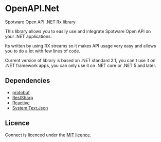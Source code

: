 # OpenAPI.Net

Spotware Open API .NET Rx library

This library allows you to easily use and integrate Spotware Open API on your .NET applications.

Its written by using RX streams so it makes API usage very easy and allows you to do a lot with few lines of code.

Current version of library is based on .NET standard 2.1, you can't use it on .NET framework apps, you can only use it on .NET core or .NET 5 and later.

## Dependencies

* <a href="https://github.com/protocolbuffers/protobuf">protobuf</a>
* <a href="https://github.com/restsharp/RestSharp">RestSharp</a>
* <a href="https://github.com/dotnet/reactive">Reactive</a>
* <a href="https://www.nuget.org/packages/System.Text.Json/">System.Text.Json</a>

## Licence

Connect is licenced under the [MIT licence](licence.md).

